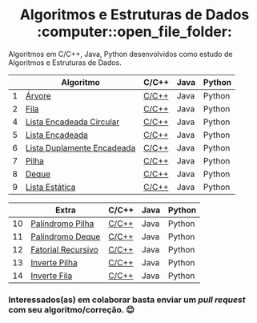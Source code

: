 <h1 align="center">Algoritmos e Estruturas de Dados :computer::open_file_folder:</h1>

Algoritmos em C/C++, Java, Python desenvolvidos como estudo de Algoritmos e Estruturas de Dados.

|    | Algoritmo                           | C/C++ | Java | Python
|----|-------------------------------------|-------|------|-------|
| 1  | [Árvore][1]              | [C/C++](./Árvore) | Java | Python
| 2 | [Fila][2]                                | [C/C++](./Fila) | Java | Python
| 4 | [Lista Encadeada Circular][3]                     | [C/C++](./Lista%20Encadeada/Circular) | Java | Python
| 5 | [Lista Encadeada][4]                    | [C/C++](./Lista%20Encadeada/ListaEncadeada.c) | Java | Python
| 6 | [Lista Duplamente Encadeada][5]          | [C/C++](./Lista%20Duplamente%20Encadeada) | Java | Python
| 7 | [Pilha][6]                               | [C/C++](./Pilha) | Java | Python
| 8 | [Deque][7]                               | [C/C++](./Deque) | Java | Python
| 9 | [Lista Estática][8]                      | [C/C++](./Lista%20Estática) | Java | Python

|    | Extra                               | C/C++ | Java | Python
|----|-------------------------------------|-------|------|-------|
| 10 | [Palíndromo Pilha][9]                          | [C/C++](./Pilha/Dinâmica/Palindromo.c) | Java | Python
| 11 | [Palíndromo Deque][9]                          | [C/C++](./Deque/ProblemaPalindromoDeque.c) | Java | Python
| 12 | [Fatorial Recursivo][10]                          | [C/C++](./Extra/fatorial-recursivo.c) | Java | Python
| 13 | [Inverte Pilha][11]                          | [C/C++](./Extra/inverte-pilha-fila.c) | Java | Python
| 14 | [Inverte Fila][11]                          | [C/C++](./Extra/inverte-pilha-fila.c) | Java | Python

### Interessados(as) em colaborar basta enviar um *pull request* com seu algoritmo/correção. :blush:

[1]: https://pt.wikipedia.org/wiki/%C3%81rvore_bin%C3%A1ria_de_busca
[2]: https://pt.wikipedia.org/wiki/FIFO
[3]: https://br.ccm.net/faq/10226-listas-circulares-ring-buffer
[4]: https://pt.wikipedia.org/wiki/Lista_ligada
[5]: https://pt.wikipedia.org/wiki/Lista_duplamente_ligada
[6]: https://pt.wikipedia.org/wiki/LIFO
[7]: https://pt.wikipedia.org/wiki/Deque_(estruturas_de_dados)
[8]: http://wiki.icmc.usp.br/images/a/ac/Lista_Sequencial_Estatica_09.pdf
[9]: https://pt.wikipedia.org/wiki/Pal%C3%ADndromo 
[10]: https://pt.khanacademy.org/computing/computer-science/algorithms/recursive-algorithms/a/recursive-factorial
[11]: https://www.youtube.com/watch?v=WEc5YbLORUk
